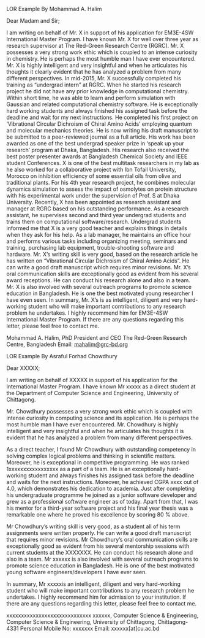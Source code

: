 
LOR Example By Mohammad A. Halim

Dear Madam and Sir;

I am writing on behalf of Mr. X in support of his application for EM3E-4SW International Master Program. I have known Mr. X for well over three year as research supervisor at The Red-Green Research Centre (RGRC).
Mr. X possesses a very strong work ethic which is coupled to an intense curiosity in chemistry. He is perhaps the most humble man I have ever encountered. Mr. X is highly intelligent and very insightful and when he articulates his thoughts it clearly evident that he has analyzed a problem from many different perspectives.
In mid-2015, 
Mr. X successfully completed his training as “undergrad intern” at RGRC.  When he started his research project he did not have any prior knowledge in computational chemistry. Within short time, he was able to learn and perform simulation with Gaussian and related computational chemistry software. He is exceptionally hard working students and always finished his assigned task before the deadline and wait for my next instructions. He completed his first project on ‘Vibrational Circular Dichroism of Chiral Amino Acids’ employing quantum and molecular mechanics theories. He is now writing his draft manuscript to be submitted to a peer-reviewed journal as a full article. His work has been awarded as one of the best undergrad speaker prize in ‘speak up your research’ program at Dhaka, Bangladesh. His research also received the best poster presenter awards at Bangladesh Chemical Society and IEEE student Conferences.  X is one of the best multitask researchers in my lab as he also worked for a collaborative project with Ibn Tofail University, Morocco on inhibition efficiency of some essential oils from olive and traditional plants. For his 4th year research project, he combines molecular dynamics simulation to assess the impact of osmolytes on protein structure with his experimental work under the supervision of Prof. S at Dhaka University. 
Recently, X has been appointed as research assistant and manager at RGRC based on his outstanding performance. As a research assistant, he supervises second and third year undergrad students and trains them on computational software/research. Undergrad students informed me that X is a very good teacher and explains things in details when they ask for his help. As a lab manager, he maintains an office hour and performs various tasks including organizing meeting, seminars and training, purchasing lab equipment, trouble-shooting software and hardware.
Mr. X’s writing skill is very good, based on the research article he has written on “Vibrational Circular Dichroism of Chiral Amino Acids”. He can write a good draft manuscript which requires minor revisions. Mr. X’s oral communication skills are exceptionally good as evident from his several award receptions. He can conduct his research alone and also in a team. Mr. X  is also involved with several outreach programs to promote science education in Bangladesh. He is one the best motivated young researcher I have even seen.
In summary, Mr. X’s is as intelligent, diligent and very hard-working student who will make important contributions to any research problem he undertakes. I highly recommend him for EM3E-4SW International Master Program. If there are any questions regarding this letter, please feel free to contact me.

Mohammad A. Halim, PhD
President and CEO
The Red-Green Research Centre, Bangladesh
Email: mahalim@grc-bd.org


LOR Example By  Asraful Forhad Chowdhury


Dear XXXXX;

I am writing on behalf of XXXXX  in support of his application for the International Master Program. I have known Mr xxxxx as a direct student at the Department of Computer Science and Engineering, University of Chittagong.

Mr. Chowdhury possesses a very strong work ethic which is coupled with intense curiosity in computing science and its application. He is perhaps the most humble man I have ever encountered. Mr. Chowdhury is highly intelligent and very insightful and when he articulates his thoughts it is evident that he has analyzed a problem from many different perspectives.

As a direct teacher, I found Mr Chowdhury with outstanding competency in solving complex logical problems and thinking in scientific matters. Moreover, he is exceptional in competitive programming. He was ranked 1xxxxxxxxxxxxxxxxx as a part of a team. He is an exceptionally hard-working student and always finishes his assigned task before the deadline and waits for the next instructions. Moreover, he achieved CGPA xxxx out of 4.0, which demonstrates his dedication to academia. Just after completing his undergraduate programme he joined as a junior software developer and grew as a professional software engineer as of today. Apart from that, I was his mentor for a third-year software project and his final year thesis was a remarkable one where he proved his excellence by scoring 80 % above.

Mr Chowdhury’s writing skill is very good, as a student all of his term assignments were written properly. He can write a good draft manuscript that requires minor revisions. Mr Chowdhury’s oral communication skills are exceptionally good as evident from his several mentorship sessions with current students at the XXXXXXX. He can conduct his research alone and also in a team. Mr xxxxxx is also involved with several outreach programs to promote science education in Bangladesh. He is one of the best motivated young software engineers/developers I have ever seen.

In summary, Mr xxxxxis an intelligent, diligent and very hard-working student who will make important contributions to any research problem he undertakes. I highly recommend him for admission to your institution. If there are any questions regarding this letter, please feel free to contact me.

xxxxxxxxxxxxxxxxxxxxxxxxxxxxx
xxxxxx, Computer Science & Engineering, Computer Science & Engineering, University of Chittagong, Chittagong-4331
Personal Mobile No: xxxxxxx
Email: xxxxxx[at]cu.ac.bd

